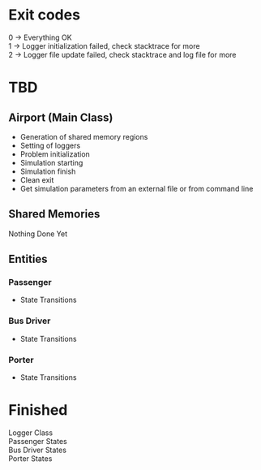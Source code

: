 # Exit codes
0 -> Everything OK <br/>
1 -> Logger initialization failed, check stacktrace for more <br/>
2 -> Logger file update failed, check stacktrace and log file for more 

# TBD
## Airport (Main Class)
* Generation of shared memory regions
* Setting of loggers
* Problem initialization
* Simulation starting
* Simulation finish
* Clean exit
* Get simulation parameters from an external file or from command line

## Shared Memories
Nothing Done Yet

## Entities

### Passenger
* State Transitions

### Bus Driver
* State Transitions

### Porter
* State Transitions

# Finished
Logger Class <br/>
Passenger States <br/>
Bus Driver States <br/>
Porter States